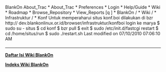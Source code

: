    BlankOn
 About_Trac
    * About_Trac
    * Preferences
    * Login
    * Help/Guide
    * Wiki
    * Roadmap
    * Browse_Repository
    * View_Reports
[q                 ]
    * BlankOn  /
    * Wiki  /
    * Infrastruktur  /
    * Konf
Untuk memperaharui situs konf.boi dilakukan di bzr ​http://
dev.blankonlinux.or.id/browser/infrastruktur/konfboi
login ke marya
$ sudo su - situs
$ cd konf
$ bzr pull
$ exit
$ sudo /etc/init.d/fastcgi restart
$ cd /home/situs/run
$ sudo ./restart.sh
Last modified on 07/10/2010 07:06:10 AM
#### 
    
 
 
 
 
 
---
[**Daftar Isi Wiki BlankOn**](/DaftarIsi/README.md)
 
[**Indeks Wiki BlankOn**](/Indeks.md)
